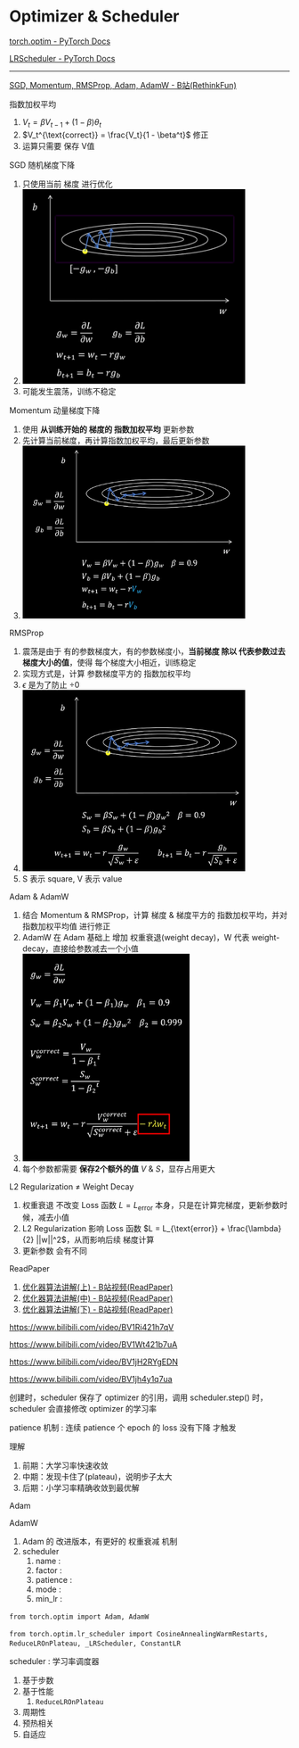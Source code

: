 # Optimizer & Scheduler

[torch.optim - PyTorch Docs](https://docs.pytorch.org/docs/stable/optim.html#algorithms)

[LRScheduler - PyTorch Docs](https://docs.pytorch.org/docs/stable/optim.html#how-to-adjust-learning-rate)

---

[SGD, Momentum, RMSProp, Adam, AdamW - B站(RethinkFun)](https://www.bilibili.com/video/BV1NZ421s75D)

指数加权平均
1. $V_t = \beta V_{t-1} + (1 - \beta) \theta_t$
2. $V_t^{\text{correct}} = \frac{V_t}{1 - \beta^t}$ 修正
3. 运算只需要 保存 V值

SGD 随机梯度下降
1. 只使用当前 梯度 进行优化
2. <img src="Pics/optimizer001.png" width=400>
3. 可能发生震荡，训练不稳定

Momentum 动量梯度下降
1. 使用 **从训练开始的 梯度的 指数加权平均** 更新参数
2. 先计算当前梯度，再计算指数加权平均，最后更新参数
3. <img src="Pics/optimizer002.png" width=400>

RMSProp
1. 震荡是由于 有的参数梯度大，有的参数梯度小，**当前梯度 除以 代表参数过去梯度大小的值**，使得 每个梯度大小相近，训练稳定
2. 实现方式是，计算 参数梯度平方的 指数加权平均
3. $\epsilon$ 是为了防止 ÷0
4. <img src="Pics/optimizer003.png" width=400>
5. S 表示 square, V 表示 value

Adam & AdamW
1. 结合 Momentum & RMSProp，计算 梯度 & 梯度平方的 指数加权平均，并对 指数加权平均值 进行修正
2. AdamW 在 Adam 基础上 增加 权重衰退(weight decay)，W 代表 weight-decay，直接给参数减去一个小值
3. <img src="Pics/optimizer004.png" width=300>
4. 每个参数都需要 **保存2个额外的值** $V$ & $S$，显存占用更大

L2 Regularization ≠ Weight Decay
1. 权重衰退 不改变 Loss 函数 $L = L_{\text{error}}$ 本身，只是在计算完梯度，更新参数时候，减去小值
2. L2 Regularization 影响 Loss 函数 $L = L_{\text{error}} + \frac{\lambda}{2} ||w||^2$，从而影响后续 梯度计算
3. 更新参数 会有不同




ReadPaper
1. [优化器算法讲解(上) - B站视频(ReadPaper)](https://www.bilibili.com/video/BV1NC4y1g716)
2. [优化器算法讲解(中) - B站视频(ReadPaper)](https://www.bilibili.com/video/BV1e94y1N7u5)
3. [优化器算法讲解(下) - B站视频(ReadPaper)](https://www.bilibili.com/video/BV1Nc411m7FL)



https://www.bilibili.com/video/BV1Ri421h7qV

https://www.bilibili.com/video/BV1Wt421b7uA

https://www.bilibili.com/video/BV1jH2RYgEDN

https://www.bilibili.com/video/BV1jh4y1q7ua



创建时，scheduler 保存了 optimizer 的引用，调用 scheduler.step() 时，scheduler 会直接修改 optimizer 的学习率

patience 机制 : 连续 patience 个 epoch 的 loss 没有下降 才触发

理解
1. 前期：大学习率快速收敛
2. 中期：发现卡住了(plateau)，说明步子太大
3. 后期：小学习率精确收敛到最优解




Adam

AdamW
1. Adam 的 改进版本，有更好的 权重衰减 机制
2. scheduler
   1. name      :
   2. factor    :
   3. patience  :
   4. mode      :
   5. min_lr    :

`from torch.optim import Adam, AdamW`

`from torch.optim.lr_scheduler import CosineAnnealingWarmRestarts, ReduceLROnPlateau, _LRScheduler, ConstantLR`




scheduler : 学习率调度器
1. 基于步数
2. 基于性能
   1. `ReduceLROnPlateau`
3. 周期性
4. 预热相关
5. 自适应



